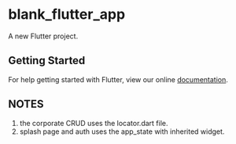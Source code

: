 # blank_flutter_app

A new Flutter project.

## Getting Started

For help getting started with Flutter, view our online
[documentation](https://flutter.io/).

## NOTES

1. the corporate CRUD uses the locator.dart file.
2. splash page and auth uses the app_state with inherited widget.
